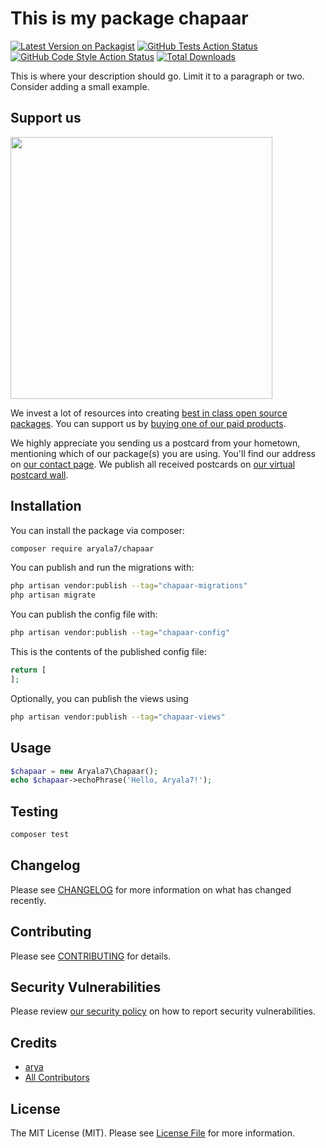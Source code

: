 # This is my package chapaar

[![Latest Version on Packagist](https://img.shields.io/packagist/v/aryala7/chapaar.svg?style=flat-square)](https://packagist.org/packages/aryala7/chapaar)
[![GitHub Tests Action Status](https://img.shields.io/github/actions/workflow/status/aryala7/chapaar/run-tests.yml?branch=main&label=tests&style=flat-square)](https://github.com/aryala7/chapaar/actions?query=workflow%3Arun-tests+branch%3Amain)
[![GitHub Code Style Action Status](https://img.shields.io/github/actions/workflow/status/aryala7/chapaar/fix-php-code-style-issues.yml?branch=main&label=code%20style&style=flat-square)](https://github.com/aryala7/chapaar/actions?query=workflow%3A"Fix+PHP+code+style+issues"+branch%3Amain)
[![Total Downloads](https://img.shields.io/packagist/dt/aryala7/chapaar.svg?style=flat-square)](https://packagist.org/packages/aryala7/chapaar)

This is where your description should go. Limit it to a paragraph or two. Consider adding a small example.

## Support us

[<img src="https://github-ads.s3.eu-central-1.amazonaws.com/chapaar.jpg?t=1" width="419px" />](https://spatie.be/github-ad-click/chapaar)

We invest a lot of resources into creating [best in class open source packages](https://spatie.be/open-source). You can support us by [buying one of our paid products](https://spatie.be/open-source/support-us).

We highly appreciate you sending us a postcard from your hometown, mentioning which of our package(s) you are using. You'll find our address on [our contact page](https://spatie.be/about-us). We publish all received postcards on [our virtual postcard wall](https://spatie.be/open-source/postcards).

## Installation

You can install the package via composer:

```bash
composer require aryala7/chapaar
```

You can publish and run the migrations with:

```bash
php artisan vendor:publish --tag="chapaar-migrations"
php artisan migrate
```

You can publish the config file with:

```bash
php artisan vendor:publish --tag="chapaar-config"
```

This is the contents of the published config file:

```php
return [
];
```

Optionally, you can publish the views using

```bash
php artisan vendor:publish --tag="chapaar-views"
```

## Usage

```php
$chapaar = new Aryala7\Chapaar();
echo $chapaar->echoPhrase('Hello, Aryala7!');
```

## Testing

```bash
composer test
```

## Changelog

Please see [CHANGELOG](CHANGELOG.md) for more information on what has changed recently.

## Contributing

Please see [CONTRIBUTING](CONTRIBUTING.md) for details.

## Security Vulnerabilities

Please review [our security policy](../../security/policy) on how to report security vulnerabilities.

## Credits

- [arya](https://github.com/aryala7)
- [All Contributors](../../contributors)

## License

The MIT License (MIT). Please see [License File](LICENSE.md) for more information.

